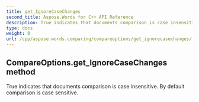 ```yaml
---
title: get_IgnoreCaseChanges
second_title: Aspose.Words for C++ API Reference
description: True indicates that documents comparison is case insensitive. By default comparison is case sensitive. 
type: docs
weight: 0
url: /cpp/aspose.words.comparing/compareoptions/get_ignorecasechanges/
---
```

## CompareOptions.get_IgnoreCaseChanges method


True indicates that documents comparison is case insensitive. By default comparison is case sensitive.


